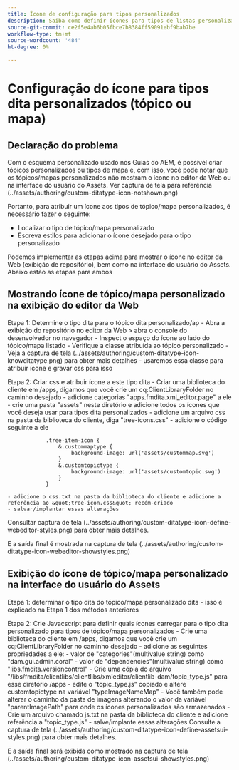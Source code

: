 ```yaml
---
title: Ícone de configuração para tipos personalizados
description: Saiba como definir ícones para tipos de listas personalizadas para mostrar seus ícones em diferentes interfaces do usuário no AEM
source-git-commit: ce2f5e4ab6b05fbce7b8384ff59091ebf9bab7be
workflow-type: tm+mt
source-wordcount: '484'
ht-degree: 0%

---
```


# Configuração do ícone para tipos dita personalizados (tópico ou mapa)


## Declaração do problema

Com o esquema personalizado usado nos Guias do AEM, é possível criar tópicos personalizados ou tipos de mapa e, com isso, você pode notar que os tópicos/mapas personalizados não mostram o ícone no editor da Web ou na interface do usuário do Assets. Ver captura de tela para referência  (../assets/authoring/custom-ditatype-icon-notshown.png)

Portanto, para atribuir um ícone aos tipos de tópico/mapa personalizados, é necessário fazer o seguinte:
- Localizar o tipo de tópico/mapa personalizado
- Escreva estilos para adicionar o ícone desejado para o tipo personalizado


Podemos implementar as etapas acima para mostrar o ícone no editor da Web (exibição de repositório), bem como na interface do usuário do Assets. Abaixo estão as etapas para ambos


## Mostrando ícone de tópico/mapa personalizado na exibição do editor da Web

Etapa 1: Determine o tipo dita para o tópico dita personalizado/ap - Abra a exibição do repositório no editor da Web > abra o console do desenvolvedor no navegador - Inspect o espaço do ícone ao lado do tópico/mapa listado - Verifique a classe atribuída ao tópico personalizado - Veja a captura de tela  (../assets/authoring/custom-ditatype-icon-knowditatype.png) para obter mais detalhes - usaremos essa classe para atribuir ícone e gravar css para isso

Etapa 2: Criar css e atribuir ícone a este tipo dita - Criar uma biblioteca do cliente em /apps, digamos que você crie um cq:ClientLibraryFolder no caminho desejado - adicione categorias &quot;apps.fmdita.xml_editor.page&quot; a ele - crie uma pasta &quot;assets&quot; neste diretório e adicione todos os ícones que você deseja usar para tipos dita personalizados - adicione um arquivo css na pasta da biblioteca do cliente, diga &quot;tree-icons.css&quot; - adicione o código seguinte a ele

```
            .tree-item-icon {
                &.custommaptype {
                    background-image: url('assets/custommap.svg')
                }
                &.customtopictype {
                    background-image: url('assets/customtopic.svg')
                }
            }
```

    - adicione o css.txt na pasta da biblioteca do cliente e adicione a referência ao &quot;tree-icon.css&quot; recém-criado
    - salvar/implantar essas alterações
Consultar captura de tela  (../assets/authoring/custom-ditatype-icon-define-webeditor-styles.png) para obter mais detalhes.

E a saída final é mostrada na captura de tela  (../assets/authoring/custom-ditatype-icon-webeditor-showstyles.png)


## Exibição do ícone de tópico/mapa personalizado na interface do usuário do Assets

Etapa 1: determinar o tipo dita do tópico/mapa personalizado dita - isso é explicado na Etapa 1 dos métodos anteriores

Etapa 2: Crie Javacscript para definir quais ícones carregar para o tipo dita personalizado para tipos de tópico/mapa personalizados - Crie uma biblioteca do cliente em /apps, digamos que você crie um cq:ClientLibraryFolder no caminho desejado - adicione as seguintes propriedades a ele: - valor de &quot;categories&quot;(multivalue string) como &quot;dam.gui.admin.coral&quot; - valor de &quot;dependencies&quot;(multivalue string) como &quot;libs.fmdita.versioncontrol&quot; - Crie uma cópia do arquivo &quot;/libs/fmdita/clientlibs/clientlibs/xmleditor/clientlib-dam/topic_type.js&quot; para esse diretório /apps - edite o &quot;topic_type.js&quot; copiado e altere customtopictype na variável &quot;typeImageNameMap&quot; - Você também pode alterar o caminho da pasta de imagens alterando o valor da variável &quot;parentImagePath&quot; para onde os ícones personalizados são armazenados - Crie um arquivo chamado js.txt na pasta da biblioteca do cliente e adicione referência a &quot;topic_type.js&quot; - salve/implante essas alterações Consulte a captura de tela  (../assets/authoring/custom-ditatype-icon-define-assetsui-styles.png) para obter mais detalhes.

E a saída final será exibida como mostrado na captura de tela  (../assets/authoring/custom-ditatype-icon-assetsui-showstyles.png)